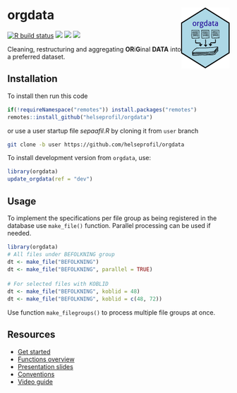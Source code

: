 
<!-- README.md is generated from README.Rmd. Please edit that file -->

# orgdata <img src='man/figures/logo.png' align="right" width="110" height="138" />

[![R build
status](https://github.com/helseprofil/orgdata/workflows/R-CMD-check/badge.svg)](https://github.com/helseprofil/orgdata/actions)
[![](https://codecov.io/gh/helseprofil/orgdata/branch/main/graph/badge.svg)](https://app.codecov.io/gh/helseprofil/orgdata)
[![](https://img.shields.io/badge/lifecycle-experimental-orange.svg)](https://lifecycle.r-lib.org/articles/stages.html#experimental)
[![](https://img.shields.io/badge/devel%20version-0.5.6-blue.svg)](https://github.com/helseprofil/orgdata)

Cleaning, restructuring and aggregating **OR**i**G**inal **DATA** into a
preferred dataset.

## Installation

To install then run this code

``` r
if(!requireNamespace("remotes")) install.packages("remotes")
remotes::install_github("helseprofil/orgdata")
```

or use a user startup file *sepaafil.R* by cloning it from `user` branch

``` sh
git clone -b user https://github.com/helseprofil/orgdata
```

To install development version from `orgdata`, use:

``` r
library(orgdata)
update_orgdata(ref = "dev")
```

## Usage

To implement the specifications per file group as being registered in
the database use `make_file()` function. Parallel processing can be used
if needed.

``` r
library(orgdata)
# All files under BEFOLKNING group
dt <- make_file("BEFOLKNING")
dt <- make_file("BEFOLKNING", parallel = TRUE)

# For selected files with KOBLID
dt <- make_file("BEFOLKNING", koblid = 48)
dt <- make_file("BEFOLKNING", koblid = c(48, 72))
```

Use function `make_filegroups()` to process multiple file groups at
once.

## Resources

-   [Get
    started](https://helseprofil.github.io/orgdata/articles/get-started.html)
-   [Functions
    overview](https://helseprofil.github.io/orgdata/reference/index.html)
-   [Presentation
    slides](https://ybkamaleri.github.io/slides/2021-08-24-orgdata/#1)
-   [Conventions](https://github.com/helseprofil/orgdata/blob/main/dev/standard.org)
-   [Video guide](https://youtu.be/PhEQq4iWJCY)
